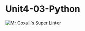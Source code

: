 # Unit4-03-Python
[![Mr Coxall's Super Linter](https://github.com/ICS3U-C-Programming-ReidM/Unit4-03-Python/workflows/Mr%20Coxall's%20Super%20Linter/badge.svg)](https://github.com/ICS3U-C-Programming-ReidM/Unit4-03-Python/actions/)
